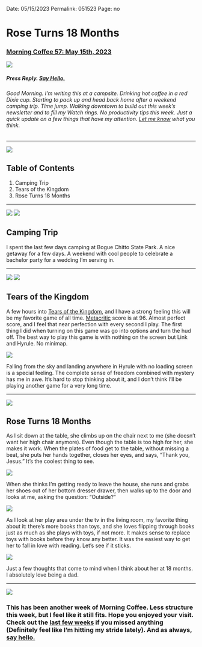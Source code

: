 
Date: 05/15/2023
Permalink: 051523
Page: no

# Rose Turns 18 Months

### [Morning Coffee 57: May 15th, 2023](https://nashp.com/051523)

![](https://i.imgur.com/pY87qyf.jpg)

##### Press Reply. [Say Hello.](mailto:nashp@me.com)

###### Good Morning. I’m writing this at a campsite. Drinking hot coffee in a red Dixie cup. Starting to pack up and head back home after a weekend camping trip. Time jump. Walking downtown to build out this week’s newsletter and to fill my Watch rings. No productivity tips this week. Just a quick update on a few things that have my attention. [Let me know](mailto:nashp@me.com) what you think.

---- 

![](https://i.imgur.com/tVIp9jN.jpg)

## Table of Contents

1. Camping Trip
2. Tears of the Kingdom
3. Rose Turns 18 Months

---- 

![](https://i.imgur.com/5AjWCMl.jpg)
![](https://i.imgur.com/Ukiigtv.jpg)

## Camping Trip

I spent the last few days camping at Bogue Chitto State Park. A nice getaway for a few days. A weekend with cool people to celebrate a bachelor party for a wedding I’m serving in.

---- 

![](https://i.imgur.com/znAezAK.jpg)
![](https://i.imgur.com/dunSNgd.jpg)

## Tears of the Kingdom

A few hours into [Tears of the Kingdom](https://www.zelda.com/tears-of-the-kingdom/), and I have a strong feeling this will be my favorite game of all time. [Metacritic](https://www.metacritic.com/game/switch/the-legend-of-zelda-tears-of-the-kingdom) score is at 96. Almost perfect score, and I feel that near perfection with every second I play. The first thing I did when turning on this game was go into options and turn the hud off. The best way to play this game is with nothing on the screen but Link and Hyrule. No minimap.

![](https://i.imgur.com/T683IGs.jpg)

Falling from the sky and landing anywhere in Hyrule with no loading screen is a special feeling. The complete sense of freedom combined with mystery has me in awe. It’s hard to stop thinking about it, and I don’t think I’ll be playing another game for a very long time.

---- 

![](https://i.imgur.com/OKrMB0f.jpg)

## Rose Turns 18 Months

As I sit down at the table, she climbs up on the chair next to me (she doesn’t want her high chair anymore). Even though the table is too high for her, she makes it work. When the plates of food get to the table, without missing a beat, she puts her hands together, closes her eyes, and says, “Thank you, Jesus.” It’s the coolest thing to see.

![](https://i.imgur.com/TCkDVAM.jpg)

When she thinks I’m getting ready to leave the house, she runs and grabs her shoes out of her bottom dresser drawer, then walks up to the door and looks at me, asking the question: “Outside?”

![](https://i.imgur.com/QyvKZWM.jpg)

As I look at her play area under the tv in the living room, my favorite thing about it: there’s more books than toys, and she loves flipping through books just as much as she plays with toys, if not more. It makes sense to replace toys with books before they know any better. It was the easiest way to get her to fall in love with reading. Let’s see if it sticks.

![](https://i.imgur.com/b2lBaC8.jpg)

Just a few thoughts that come to mind when I think about her at 18 months. I absolutely love being a dad.

---- 
![](https://i.imgur.com/dpIRf6Z.jpg)

### This has been another week of Morning Coffee. Less structure this week, but I feel like it still fits. Hope you enjoyed your visit. Check out the [last few weeks](https://nashp.com/mc) if you missed anything (Definitely feel like I’m hitting my stride lately). And as always, [say hello.](mailto:nashp@me.com)

